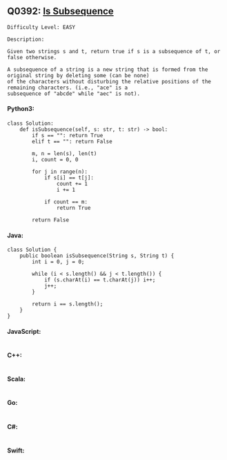 ## Q0392: [Is Subsequence](https://leetcode.com/problems/is-subsequence/)

```
Difficulty Level: EASY
```

```
Description:

Given two strings s and t, return true if s is a subsequence of t, or false otherwise.

A subsequence of a string is a new string that is formed from the original string by deleting some (can be none)
of the characters without disturbing the relative positions of the remaining characters. (i.e., "ace" is a
subsequence of "abcde" while "aec" is not).
```

#### Python3:

```
class Solution:
    def isSubsequence(self, s: str, t: str) -> bool:
        if s == "": return True
        elif t == "": return False

        m, n = len(s), len(t)
        i, count = 0, 0

        for j in range(n):
            if s[i] == t[j]:
                count += 1
                i += 1

            if count == m:
                return True

        return False
```

#### Java:

```
class Solution {
    public boolean isSubsequence(String s, String t) {
        int i = 0, j = 0;

        while (i < s.length() && j < t.length()) {
            if (s.charAt(i) == t.charAt(j)) i++;
            j++;
        }

        return i == s.length();
    }
}
```

#### JavaScript:

```

```

#### C++:

```

```

#### Scala:

```

```

#### Go:

```

```

#### C#:

```

```

#### Swift:

```

```